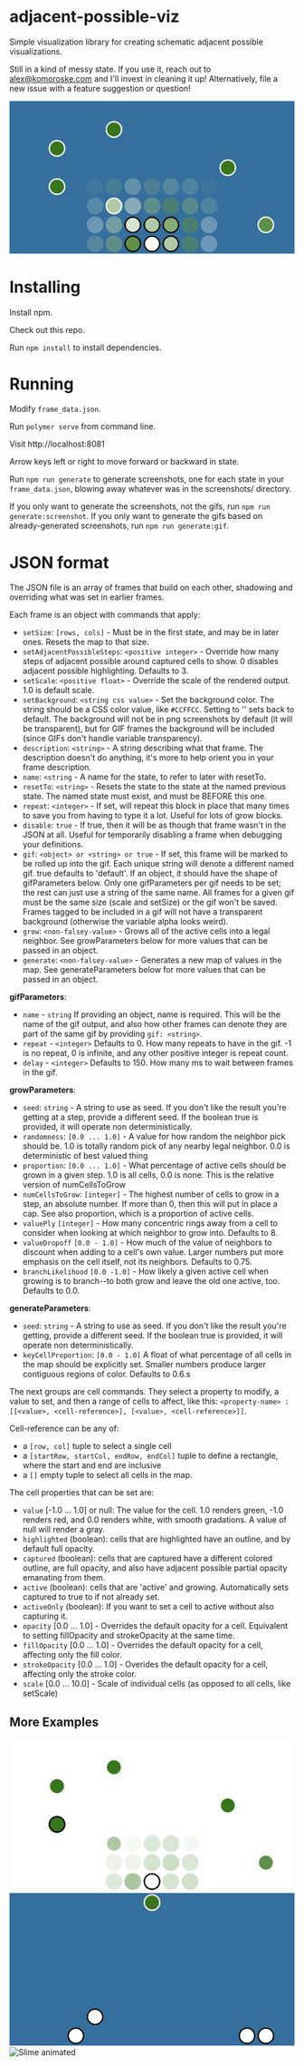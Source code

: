 # adjacent-possible-viz
Simple visualization library for creating schematic adjacent possible visualizations.

Still in a kind of messy state. If you use it, reach out to alex@komoroske.com and I'll invest in cleaning it up! Alternatively, file a new issue with a feature suggestion or question!

![Animated Example](/examples/accumulate.gif?raw=true)

# Installing

Install npm.

Check out this repo.

Run `npm install` to install dependencies.

# Running

Modify `frame_data.json`.

Run `polymer serve` from command line.

Visit http://localhost:8081

Arrow keys left or right to move forward or backward in state.

Run `npm run generate` to generate screenshots, one for each state in your `frame_data.json`, blowing away whatever was in the screenshots/ directory.

If you only want to generate the screenshots, not the gifs, run `npm run generate:screenshot`. If you only want to generate the gifs based on already-generated screenshots, run `npm run generate:gif`.

# JSON format

The JSON file is an array of frames that build on each other, shadowing and overriding what was set in earlier frames.

Each frame is an object with commands that apply:

- `setSize`: `[rows, cols]` - Must be in the first state, and may be in later ones. Resets the map to that size.
- `setAdjacentPossibleSteps`: `<positive integer>` - Override how many steps of adjacent possible around captured cells to show. 0 disables adjacent possible highlighting. Defaults to 3.
- `setScale`: `<positive float>` - Override the scale of the rendered output. 1.0 is default scale.
- `setBackground`: `<string css value>` - Set the background color. The string should be a CSS color value, like `#CCFFCC`. Setting to '' sets back to default. The background will not be in png screenshots by default (it will be transparent), but for GIF frames the background will be included (since GIFs don't handle variable transparency).
- `description`: `<string>` - A string describing what that frame. The description doesn't do anything, it's more to help orient you in your frame description.
- `name`: `<string` - A name for the state, to refer to later with resetTo.
- `resetTo`: `<string>` - Resets the state to the state at the named previous state. The named state must exist, and must be BEFORE this one.
- `repeat`: `<integer>` - If set, will repeat this block in place that many times to save you from having to type it a lot. Useful for lots of grow blocks.
- `disable`: `true` - If true, then it will be as though that frame wasn't in the JSON at all. Useful for temporarily disabling a frame when debugging your definitions.
- `gif`: `<object> or <string> or true` - If set, this frame will be marked to be rolled up into the gif. Each unique string will denote a different named gif. true defaults to 'default'. If an object, it should have the shape of gifParameters below. Only one gifParameters per gif needs to be set; the rest can just use a string of the same name. All frames for a given gif must be the same size (scale and setSize) or the gif won't be saved. Frames tagged to be included in a gif will not have a transparent background (otherwise the variable alpha looks weird).
- `grow`: `<non-falsey-value>` - Grows all of the active cells into a legal neighbor. See growParameters below for more values that can be passed in an object.
- `generate`: `<non-falsey-value>` - Generates a new map of values in the map. See generateParameters below for more values that can be passed in an object.

**gifParameters**:
- `name` - `string` If providing an object, name is required. This will be the name of the gif output, and also how other frames can denote they are part of the same gif by providing `gif: <string>`.
- `repeat` - `<integer>` Defaults to 0. How many repeats to have in the gif. -1 is no repeat, 0 is infinite, and any other positive integer is repeat count.
- `delay` - `<integer>` Defaults to 150. How many ms to wait between frames in the gif.

**growParameters**:
- `seed`: `string` - A string to use as seed. If you don't like the result you're getting at a step, provide a different seed. If the boolean true is provided, it will operate non deterministically.
- `randomness`: `[0.0 ... 1.0]` - A value for how random the neighbor pick should be. 1.0 is totally random pick of any nearby legal neighbor. 0.0 is deterministic of best valued thing
- `proportion`: `[0.0 ... 1.0]` - What percentage of active cells should be grown in a given step. 1.0 is all cells, 0.0 is none. This is the relative version of numCellsToGrow
- `numCellsToGrow`: `[integer]` - The highest number of cells to grow in a step, an absolute number. If more than 0, then this will put in place a cap. See also proportion, which is a proportion of active cells.
- `valuePly` `[integer]` - How many concentric rings away from a cell to consider when looking at which neighbor to grow into. Defaults to 8.
- `valueDropoff` `[0.0 - 1.0]` - How much of the value of neighbors to discount when adding to a cell's own value. Larger numbers put more emphasis on the cell itself, not its neighbors. Defaults to 0.75.
- `branchLikelihood` `[0.0 -1.0]` - How likely a given active cell when growing is to branch--to both grow and leave the old one active, too. Defaults to 0.0.

**generateParameters**:
- `seed`: `string` - A string to use as seed. If you don't like the result you're getting, provide a different seed. If the boolean true is provided, it will operate non deterministically.
- `keyCellProportion`: `[0.0 - 1.0]` A float of what percentage of all cells in the map should be explicitly set. Smaller numbers produce larger contiguous regions of color. Defaults to 0.6.s

The next groups are cell commands. They select a property to modify, a value to set, and then a range of cells to affect, like this:
`<property-name> : [[<value>, <cell-reference>], [<value>, <cell-reference>]]`.

Cell-reference can be any of:
- a `[row, col]` tuple to select a single cell
- a `[startRow, startCol, endRow, endCol]` tuple to define a rectangle, where the start and end are inclusive
- a `[]` empty tuple to select all cells in the map.

The cell properties that can be set are:
- `value` [-1.0 ... 1.0] or null: The value for the cell. 1.0 renders green, -1.0 renders red, and 0.0 renders white, with smooth gradations. A value of null will render a gray.
- `highlighted` (boolean): cells that are highlighted have an outline, and by default full opacity.
- `captured` (boolean): cells that are captured have a different colored outline, are full opacity, and also have adjacent possible partial opacity emanating from them.
- `active` (boolean): cells that are 'active' and growing. Automatically sets captured to true to if not already set.
- `activeOnly` (boolean): If you want to set a cell to active without also capturing it.
- `opacity` [0.0 ... 1.0] - Overrides the default opacity for a cell. Equivalent to setting fillOpacity and strokeOpacity at the same time.
- `fillOpacity` [0.0 ... 1.0] - Overrides the default opacity for a cell, affecting only the fill color.
- `strokeOpacity` [0.0 ... 1.0] - Overides the default opacity for a cell, affecting only the stroke color. 
- `scale` [0.0 ... 10.0] - Scale of individual cells (as opposed to all cells, like setScale)

## More Examples

![Static transparent](/examples/screenshot_13.png?raw=true)
![Converging example](/examples/converge.gif?raw=true)
![Slime animated](/examples/slime.gif?raw=true)